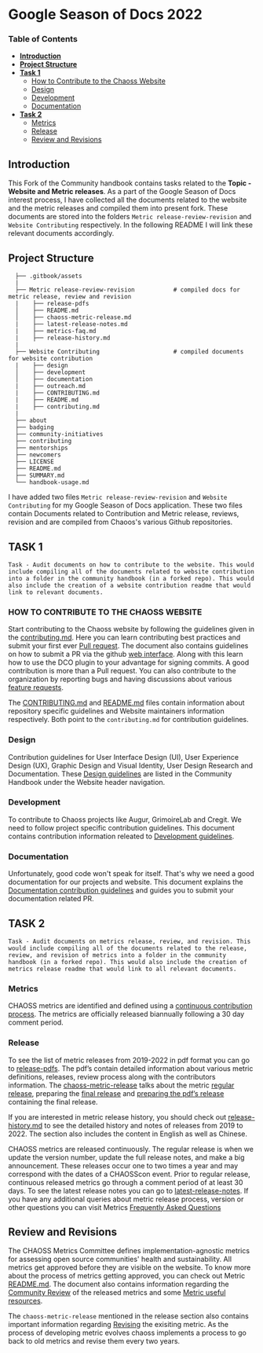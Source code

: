 # Google Season of Docs 2022 

### Table of Contents
* [**Introduction**](#Introduction)
* [**Project Structure**](#Project-structure)
* [**Task 1**](#Task-1)
  - [How to Contribute to the Chaoss Website](#Task-1)
  - [Design](#Design)
  - [Development](#Development)
  - [Documentation](#Documentation)
* [**Task 2**](#Task-2)
  - [Metrics](#Metrics) 
  - [Release](#Release)
  - [Review and Revisions](#Review-and-revisions)
 
## Introduction

This Fork of the Community handbook contains tasks related to the __Topic - Website and Metric releases__.
As a part of the Google Season of Docs interest process, I have collected all the documents related to the website and the metric releases and compiled them into present fork. These documents are stored into the folders `Metric release-review-revision` and `Website Contributing` respectively. In the following README I will link these relevant documents accordingly.

## Project Structure

```text
  ├── .gitbook/assets   
  |
  ├── Metric release-review-revision           # compiled docs for metric release, review and revision          
  |    ├── release-pdfs                               
  │    ├── README.md                          
  │    ├── chaoss-metric-release.md                        
  |    ├── latest-release-notes.md 
  |    ├── metrics-faq.md
  |    ├── release-history.md                      
  |
  ├── Website Contributing                     # compiled documents for website contribution
  |    ├── design                               
  │    ├── development                          
  │    ├── documentation                        
  |    ├── outreach.md 
  |    ├── CONTRIBUTING.md
  |    ├── README.md
  |    ├── contributing.md                      
  |
  ├── about                                     
  ├── badging                                   
  ├── community-initiatives                     
  ├── contributing                                                       
  ├── mentorships                               
  ├── newcomers                                 
  ├── LICENSE                                   
  ├── README.md                                 
  ├── SUMMARY.md                                
  └── handbook-usage.md                         
```
I have added two files `Metric release-review-revision` and `Website Contributing` for my Google Season of Docs application. These two files contain Documents related to Contribution and Metric release, reviews, revision and are compiled from Chaoos's various Github repositories.

## TASK 1
`Task - Audit documents on how to contribute to the website. This would include compiling all of the documents related to website contribution into a folder in the community handbook (in a forked repo). This would also include the creation of a website contribution readme that would link to relevant documents.`

### HOW TO CONTRIBUTE TO THE CHAOSS WEBSITE
Start contributing to the Chaoss website by following the guidelines given in the [contributing.md](https://github.com/pratik2315/community-handbook/blob/season-of-docs/Website%20Contributing/contributing.md). Here you can learn contributing best practices and submit your first ever [Pull request](https://github.com/pratik2315/community-handbook/blob/season-of-docs/Website%20Contributing/contributing.md#code-or-document-change-contributions-pull-request). The document also contains guidelines on how to submit a PR via the github [web interface](https://github.com/pratik2315/community-handbook/blob/season-of-docs/Website%20Contributing/contributing.md#code-or-document-change-contributions-github-user-interface). Along with this learn how to use the DCO plugin to your advantage for signing commits. A good contribution is more than a Pull request. You can also contribute to the organization by reporting bugs and having discussions about various [feature requests](https://github.com/pratik2315/community-handbook/blob/season-of-docs/Website%20Contributing/contributing.md#bug-report-and-feature-request-contributions-issue).

The [CONTRIBUTING.md](https://github.com/pratik2315/community-handbook/blob/season-of-docs/Website%20Contributing/CONTRIBUTING.md) and [README.md](https://github.com/pratik2315/community-handbook/blob/season-of-docs/Website%20Contributing/README.md) files contain information about repository specific guidelines and Website maintainers information respectively. Both point to the `contributing.md` for contribution guidelines.

### Design
Contribution guidelines for User Interface Design (UI), User Experience Design (UX), Graphic Design and Visual Identity, User Design Research and Documentation. These [Design guidelines](https://github.com/pratik2315/community-handbook/tree/season-of-docs/Website%20Contributing/design) are listed in the Community Handbook under the Website header navigation. 

### Development
To contribute to Chaoss projects like Augur, GrimoireLab and Cregit. We need to follow project specific contribution guidelines. This document contains contribution information releated to [Development guidelines](https://github.com/pratik2315/community-handbook/tree/season-of-docs/Website%20Contributing/development).

### Documentation
Unfortunately, good code won't speak for itself. That's why we need a good documentation for our projects and website. This document explains the [Documentation contribution guidelines](https://github.com/pratik2315/community-handbook/tree/season-of-docs/Website%20Contributing/documentation) and guides you to submit your documentation related PR.

## TASK 2
`Task - Audit documents on metrics release, review, and revision. This would include compiling all of the documents related to the release, review, and revision of metrics into a folder in the community handbook (in a forked repo). This would also include the creation of metrics release readme that would link to all relevant documents.`

### Metrics
CHAOSS metrics are identified and defined using a [continuous contribution process](https://handbook.chaoss.community/community-handbook/community-initiatives/metrics/chaoss-metric-release). The metrics are officially released biannually following a 30 day comment period. 

### Release
To see the list of metric releases from 2019-2022 in pdf format you can go to [release-pdfs](https://github.com/pratik2315/community-handbook/tree/season-of-docs/Metric%20release-review-revision/release-pdfs). The pdf’s contain detailed information about various metric definitions, releases, review process along with the contributors information. 
The [chaoss-metric-release](https://github.com/pratik2315/community-handbook/blob/season-of-docs/Metric%20release-review-revision/chaoss-metric-release.md) talks about the metric [regular release](https://github.com/pratik2315/community-handbook/blob/season-of-docs/Metric%20release-review-revision/chaoss-metric-release.md#regular-release), preparing the [final release](https://github.com/pratik2315/community-handbook/blob/season-of-docs/Metric%20release-review-revision/chaoss-metric-release.md#prepare-the-final-release) and [preparing the pdf’s release](https://github.com/pratik2315/community-handbook/blob/season-of-docs/Metric%20release-review-revision/chaoss-metric-release.md#prepare-the-pdf-release) containing the final release.

If you are interested in metric release history, you should check out [release-history.md](https://github.com/pratik2315/community-handbook/blob/season-of-docs/Metric%20release-review-revision/release-history.md) to see the detailed history and notes of releases from 2019 to 2022. The section also includes the content in English as well as Chinese.

CHAOSS metrics are released continuously. The regular release is when we update the version number, update the full release notes, and make a big announcement. These releases occur one to two times a year and may correspond with the dates of a CHAOSScon event. Prior to regular release, continuous released metrics go through a comment period of at least 30 days. To see the latest release notes you can go to [latest-release-notes](https://github.com/pratik2315/community-handbook/blob/season-of-docs/Metric%20release-review-revision/latest-release-notes.md). 
If you have any additional queries about metric release process, version or other questions you can visit Metrics [Frequently Asked Questions](https://github.com/pratik2315/community-handbook/blob/season-of-docs/Metric%20release-review-revision/metrics-faq.md)

## Review and Revisions
The CHAOSS Metrics Committee defines implementation-agnostic metrics for assessing open source communities' health and sustainability. All metrics get approved before they are visible on the website. To know more about the process of metrics getting approved, you can check out Metric [README.md](https://github.com/pratik2315/community-handbook/blob/season-of-docs/Metric%20release-review-revision/README.md). The document also contains information regarding the [Community Review](https://github.com/pratik2315/community-handbook/blob/season-of-docs/Metric%20release-review-revision/README.md#when-should-a-previously-released-metric-be-returned-to-community-review) of the released metrics and some [Metric useful resources](https://github.com/pratik2315/community-handbook/blob/season-of-docs/Metric%20release-review-revision/README.md#-some-metric-useful-resources).

The `chaoss-metric-release` mentioned in the release section also contains important information regarding [Revising](https://github.com/pratik2315/community-handbook/blob/season-of-docs/Metric%20release-review-revision/chaoss-metric-release.md#revising-existing-metrics) the exisiting metric. As the process of developing metric evolves chaoss implements a process to go back to old metrics and revise them every two years.

